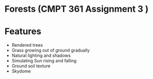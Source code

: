 # Forests (CMPT 361 Assignment 3 )

# Features
* Rendered trees
* Grass growing out of ground gradually
* Natural lighting and shadows
* Simulating Sun rising and falling
* Ground soil texture
* Skydome
